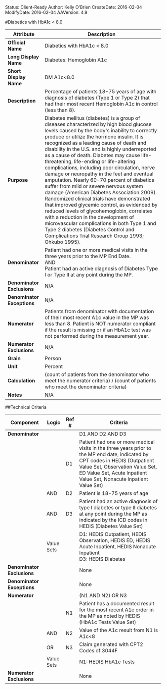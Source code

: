 Status: Client-Ready
Author: Kelly O'Brien
CreateDate: 2016-02-04
ModifyDate: 2016-02-04
AAVersion: 4.9

#Diabetics with HbA1c < 8.0

| Attribute | Description |
| --------- | ----------- |
| **Official Name** | Diabetics with HbA1c < 8.0 |
| **Long Display Name** | Diabetes: Hemoglobin A1c |
| **Short Display Name** | DM A1c<8.0 |
| **Description** | Percentage of patients 18-75 years of age with diagnosis of diabetes (Type 1 or Type 2) that had their most recent Hemoglobin A1c in control (less than 8). |
| **Purpose** | Diabetes mellitus (diabetes) is a group of diseases characterized by high blood glucose levels caused by the body's inability to correctly produce or utilize the hormone insulin. It is recognized as a leading cause of death and disability in the U.S. and is highly underreported as a cause of death. Diabetes may cause life-threatening, life-ending or life-altering complications, including poor circulation, nerve damage or neuropathy in the feet and eventual amputation. Nearly 60-70 percent of diabetics suffer from mild or severe nervous system damage (American Diabetes Association 2009). Randomized clinical trials have demonstrated that improved glycemic control, as evidenced by reduced levels of glycohemoglobin, correlates with a reduction in the development of microvascular complications in both Type 1 and Type 2 diabetes (Diabetes Control and Complications Trial Research Group 1993; Ohkubo 1995). |
| **Denominator** | Patient had one or more medical visits in the three years prior to the MP End Date.<br>AND<br>Patient had an active diagnosis of Diabetes Type I or Type II at any point during the MP. |
| **Denominator Exclusions** | N/A |
| **Denominator Exceptions** | N/A |
| **Numerator** | Patients from denominator with documentation of their most recent A1c value in the MP was less than 8. Patient is NOT numerator compliant if the result is missing or if an HbA1c test was not performed during the measurement year. |
| **Numerator Exclusions** | N/A |
| **Grain** | Person |
| **Unit** | Percent |
| **Calculation** | (count of patients from the denominator who meet the numerator criteria) / (count of patients who meet the denominator criteria) |
| **Notes** | N/A |


##Technical Criteria

| Component | Logic | Ref # | Criteria |
| --------- | ----- | ----- | -------- |
| **Denominator** | | | D1 AND D2 AND D3 |
| |  | D1 | Patient had one or more medical visits in the three years prior to the MP end date, indicated by CPT codes in HEDIS (Outpatient Value Set, Observation Value Set, ED Value Set, Acute Inpatient Value Set, Nonacute Inpatient Value Set) |
| | AND | D2 | Patient is 18-75 years of age |
| | AND | D3 | Patient had an active diagnosis of type I diabetes or type II diabetes at any point during the MP as indicated by the ICD codes in HEDIS (Diabetes Value Set) |
| | Value Sets | | D1: HEDIS Outpatient, HEDIS Observation, HEDIS ED, HEDIS Acute Inpatient, HEDIS Nonacute Inpatient<br>D3: HEDIS Diabetes |
| **Denominator Exclusions** | | | None |
| **Denominator Exceptions** | | | None |
| **Numerator** | | | (N1 AND N2) OR N3 |
| |  | N1 | Patient has a documented result for the most recent A1c order in the MP as noted by HEDIS (HbA1c Tests Value Set) |
| | AND | N2 | Value of the A1c result from N1 is A1c<8 |
| | OR | N3 | Claim generated with CPT2 Codes of 3044F |
| | Value Sets | | N1: HEDIS HbA1c Tests |
| **Numerator Exclusions** | | | None |
